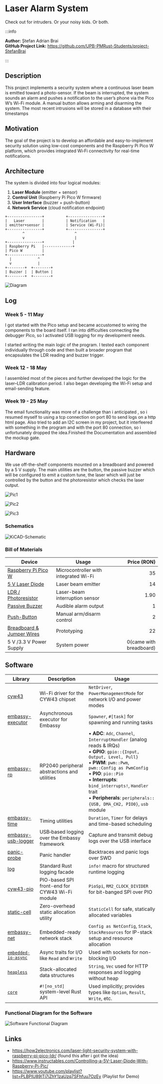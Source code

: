 # Laser Alarm System
Check out for intruders. Or your noisy kids. Or both. 

:::info 

**Author:** Ștefan Adrian Brai \
**GitHub Project Link:** https://github.com/UPB-PMRust-Students/proiect-StefanBrai

:::

## Description

This project implements a security system where a continuous laser beam is emitted toward a photo-sensor. If the beam is interrupted, the system sounds an alarm and pushes a notification to the user’s phone via the Pico W’s Wi-Fi module. A manual button allows arming and disarming the system. The most recent intrusions will be stored in a database with their timestamps

## Motivation

The goal of the project is to develop an affordable and easy-to-implement security solution using low-cost components and the Raspberry Pi Pico W platform, which provides integrated Wi‑Fi connectivity for real-time notifications.

## Architecture

The system is divided into four logical modules:

1. **Laser Module** (emitter + sensor)  
2. **Control Unit** (Raspberry Pi Pico W firmware)  
3. **User Interface** (buzzer + push-button)  
4. **Network Service** (cloud notification endpoint)

```text
+----------------+          +----------------+
|   Laser        |          | Notification   |
| emitter+sensor |          | Service (Wi-Fi)|
+----------------+          +----------------+
        ^                       ^
        v                       |
+----------------+             |
| Raspberry Pi   |-------------+
| Pico W         |
+----------------+
  |            ^
  v            |
+--------+  +--------+
| Buzzer |  | Button |
+--------+  +--------+
```
![Diagram](PM.svg)

## Log

### Week 5 - 11 May

I got started with the Pico setup and became accustomed to wiring the components to the board itself. I ran into difficulties connecting the debugger Pico, so I activated USB logging for my development needs. 

I started writing the main logic of the program. I tested each component individually through code and then built a broader program that encapsulates the LDR reading and buzzer trigger.

### Week 12 - 18 May

I assembled most of the pieces and further developed the logic for the laser–LDR calibration period. I also began developing the Wi-Fi setup and email-sending feature.

### Week 19 - 25 May

The email functionality was more of a challenge than i anticipated , so i resumed myself to using a tcp connection on port 80 to send logs on a http html page. Also tried to add an I2C screen in my project, but it interfeered with something in the program and with the port 80 connection, so i unfortunately dropped the idea.Finished the Documentation and assembled the mockup gate. 

## Hardware

We use off-the-shelf components mounted on a breadboard and powered by a 5 V supply. The main utilities are the button, the passive buzzer which will be configured to emit a custom tune, the laser which will just be controlled by the button and the photoresistor which checks the laser output.

![Pic1](Pic1.webp)

![Pic2](Pic2.webp)

![Pic3](Pic3.webp)
### Schematics

![KiCAD-Schematic](Proiect_PM.svg)

### Bill of Materials
| Device                    | Usage                                 | Price (RON) |
| ------------------------- | ------------------------------------- | ----------: |
| [Raspberry Pi Pico W](https://3dstar.ro/raspberry-pi-pico-wh)       | Microcontroller with integrated Wi-Fi |          35 |
| [5 V Laser Diode](https://www.emag.ro/modul-dioda-laser-650nm-5v-12x35-mm-5904162804269/pd/DVM5KLMBM/)           | Laser beam emitter                    |          14 |
| [LDR / Photoresistor](https://www.optimusdigital.ro/)          | Laser-beam interruption sensor        |           1.90 |
| [Passive Buzzer](https://www.optimusdigital.ro/en/buzzers/634-5v-passive-buzzer.html?search_query=buzzer&results=87)            | Audible alarm output                  |           1 |
| [Push-Button](https://www.optimusdigital.ro/en/search?controller=search&orderby=position&orderway=desc&search_query=Buton&submit_search=)               | Manual arm/disarm control             |           2 |
| [Breadboard & Jumper Wires](https://www.optimusdigital.ro/en/kits/2222-breadboard-kit-hq-830-p.html?search_query=Breadboard&results=362) | Prototyping                           |          22 |
| 5 V /3.3 V Power Supply          | System power                          |          0(came with breadboard) |

## Software

| Library                                                  | Description                                         | Usage                                                                                                                                                                                                                                                                                       |
|-------------------------------------------------------------------|-----------------------------------------------------|---------------------------------------------------------------------------------------------------------------------------------------------------------------------------------------------------------------------------------------------------------------------------------------------|
| [cyw43](https://crates.io/crates/cyw43)                           | Wi-Fi driver for the CYW43 chipset                  | `NetDriver`, `PowerManagementMode` for network I/O and power modes                                                                                                                                                                                                                          |
| [embassy-executor](https://crates.io/crates/embassy-executor)     | Asynchronous executor for Embassy                   | `Spawner`, `#[task]` for spawning and running tasks                                                                                                                                                                                                                                         |
| [embassy-rp](https://crates.io/crates/embassy-rp)                 | RP2040 peripheral abstractions and utilities        | • **ADC**: `Adc`, `Channel`, `InterruptHandler` (analog reads & IRQs)<br />• **GPIO**: `gpio::{Input, Output, Level, Pull}`<br />• **PWM**: `pwm::Pwm`, `pwm::Config as PwmConfig`<br />• **PIO**: `pio::Pio`<br />• **Interrupts**: `bind_interrupts!`, `Handler` trait<br />• **Peripherals**: `peripherals::{USB, DMA_CH2, PIO0}`, `usb` module |
| [embassy-time](https://crates.io/crates/embassy-time)             | Timing utilities                                    | `Duration`, `Timer` for delays and time-based scheduling                                                                                                                                                                                                                                     |
| [embassy-usb-logger](https://crates.io/crates/embassy-usb-logger) | USB‐based logging over the Embassy framework        | Capture and transmit debug logs over the USB interface                                                                                                                                                                                                                                      |
| [panic-probe](https://crates.io/crates/panic-probe)               | Panic handler         | Backtraces and panic logs over SWD                                                                                                                                                                                                                                                          |
| [log](https://crates.io/crates/log)                               | Standard Rust logging facade                        | `info!` macro for structured runtime logging                                                                                                                                                                                                                                                |
| [cyw43-pio](https://crates.io/crates/cyw43-pio)                   | PIO-based SPI front-end for CYW43 Wi-Fi module      | `PioSpi`, `RM2_CLOCK_DIVIDER` for bit-banged SPI over PIO                                                                                                                                                                                                                                   |
| [static-cell](https://crates.io/crates/static-cell)               | Zero-overhead static allocation utility             | `StaticCell` for safe, statically allocated variables                                                                                                                                                                                                                                        |
| [embassy-net](https://crates.io/crates/embassy-net)               | Embedded-ready network stack                        | `Config as NetConfig`, `Stack`, `StackResources` for IP-stack setup and resource allocation                                                                                                                                                                                                  |
| [`embedded-io-async`](https://crates.io/crates/embedded-io-async)       | Async traits for I/O like `Read` and `Write`            | Used with sockets for non-blocking I/O                                                                                                                                                                                                                                             |
| [`heapless`](https://crates.io/crates/heapless)                         | Stack-allocated data structures                         | `String`, `Vec` used for HTTP responses and logging without heap                                                                                                                                                                                                                            |
| [`core`](https://doc.rust-lang.org/core/)                               | `#![no_std]` system-level Rust API                      | Used implicitly; provides types like `Option`, `Result`, `Write`, etc.                                                                                                                                                                                                                     |


### Functional Diagram for the Software 

![Software Functional Diagram](FD_pm.svg)
## Links

-  https://how2electronics.com/laser-light-security-system-with-raspberry-pi-pico-ldr/
(found this after i got the idea)
- https://www.instructables.com/Controlling-a-5V-Laser-Diode-With-Raspberry-Pi-Pic/
- https://www.youtube.com/playlist?list=PLBPIU89lTi7iZhY1zaUzq7SFhfuu7OzEy (Playlist for Demo)
